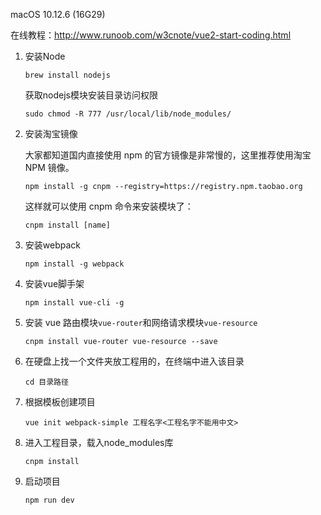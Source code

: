 macOS 10.12.6 (16G29)

在线教程：http://www.runoob.com/w3cnote/vue2-start-coding.html

1. 安装Node

   ```
   brew install nodejs
   ```
   获取nodejs模块安装目录访问权限

   ```
   sudo chmod -R 777 /usr/local/lib/node_modules/
   ```

2. 安装淘宝镜像

   大家都知道国内直接使用 npm 的官方镜像是非常慢的，这里推荐使用淘宝 NPM 镜像。

   ```
   npm install -g cnpm --registry=https://registry.npm.taobao.org
   ```

   这样就可以使用 cnpm 命令来安装模块了：

   ```
   cnpm install [name]
   ```

3. 安装webpack
   ```
   npm install -g webpack
   ```

4. 安装vue脚手架
   ```
   npm install vue-cli -g
   ```
5. 安装 vue 路由模块`vue-router`和网络请求模块`vue-resource`

   ```
   cnpm install vue-router vue-resource --save
   ```

6. 在硬盘上找一个文件夹放工程用的，在终端中进入该目录

   ```
   cd 目录路径
   ```

7. 根据模板创建项目

   ```
   vue init webpack-simple 工程名字<工程名字不能用中文>
   ```

8. 进入工程目录，载入node_modules库

   ```
   cnpm install
   ```

9. 启动项目

   ```
   npm run dev
   ```